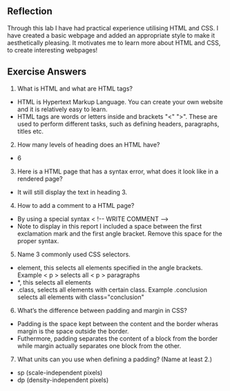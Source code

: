 ## Reflection
Through this lab I have had practical experience utilising HTML and CSS. I have created a basic webpage and added an appropriate style to make it aesthetically pleasing. It motivates me to learn more about HTML and CSS, to create interesting webpages!

## Exercise Answers

1. What is HTML and what are HTML tags?

- HTML is Hypertext Markup Language. You can create your own website and it is relatively easy to learn. 
- HTML tags are words or letters inside and brackets "<" ">". These are used to perform different tasks, such as defining headers, paragraphs, titles etc. 

2. How many levels of heading does an HTML have?
- 6

3. Here is a HTML page that has a syntax error, what does it look like in a rendered page?
- It will still display the text in heading 3.

4. How to add a comment to a HTML page?
- By using a special syntax < !-- WRITE COMMENT -->
- Note to display in this report I included a space between the first exclamation mark and the first angle bracket. Remove this space for the proper syntax.  

5. Name 3 commonly used CSS selectors.
- element, this selects all elements specified in the angle brackets. Example < p > selects all < p > paragraphs
- *, this selects all elements
- .class, selects all elements with certain class. Example .conclusion selects all elements with class="conclusion"

6. Whatʼs the difference between padding and margin in CSS?
- Padding is the space kept between the content and the border wheras margin is the space outside the border.
- Futhermore, padding separates the content of a block from the border while margin actually separates one block from the other.

7. What units can you use when defining a padding? (Name at least 2.) 
- sp (scale-independent pixels)
- dp (density-independent pixels)
